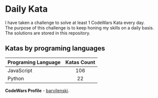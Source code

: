 # Daily Kata

I have taken a challenge to solve at least 1 CodeWars Kata every day.  
The purpose of this challenge is to keep honing my skills on a daily basis.  
The solutions are stored in this repository.

## Katas by programing languages

| Programing Language | Katas Count |
| ------------------- | :---------: |
| JavaScript          |         106 |
| Python              |          22 |


**CodeWars Profile** - [barvilenski](https://www.codewars.com/users/vbarv24).
